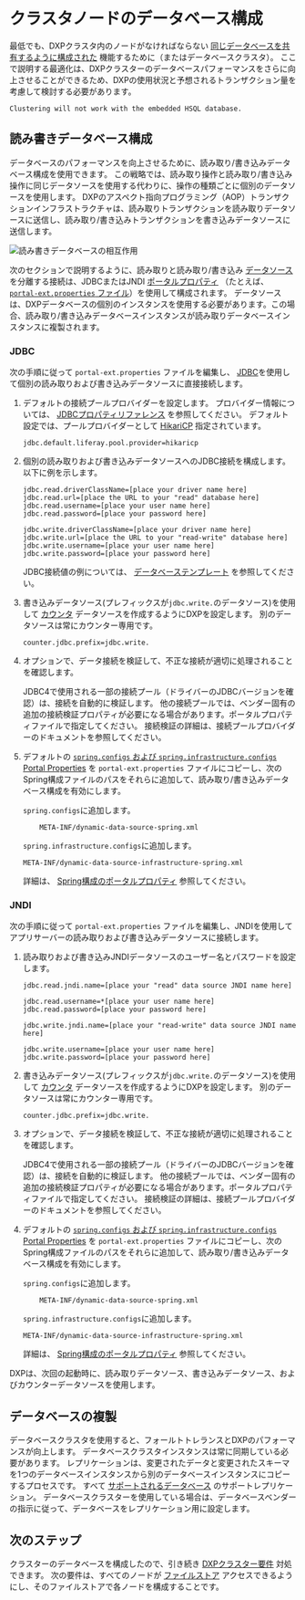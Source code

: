 # クラスタノードのデータベース構成

最低でも、DXPクラスタ内のノードがなければならない [同じデータベースを共有するように構成された](./example-creating-a-simple-dxp-cluster.md#configure-cluster-link-and-the-other-server-connections) 機能するために（またはデータベースクラスタ）。 ここで説明する最適化は、DXPクラスターのデータベースパフォーマンスをさらに向上させることができるため、DXPの使用状況と予想されるトランザクション量を考慮して検討する必要があります。

```{warning}
Clustering will not work with the embedded HSQL database.
```

<a name="read-writer-database-configuration" />

## 読み書きデータベース構成

データベースのパフォーマンスを向上させるために、読み取り/書き込みデータベース構成を使用できます。 この戦略では、読み取り操作と読み取り/書き込み操作に同じデータソースを使用する代わりに、操作の種類ごとに個別のデータソースを使用します。 DXPのアスペクト指向プログラミング（AOP）トランザクションインフラストラクチャは、読み取りトランザクションを読み取りデータソースに送信し、読み取り/書き込みトランザクションを書き込みデータソースに送信します。

![読み書きデータベースの相互作用](./database-configuration-for-cluster-nodes/images/01.png)

次のセクションで説明するように、読み取りと読み取り/書き込み [データソース](https://learn.liferay.com/reference/latest/en/dxp/propertiesdoc/portal.properties.html#JDBC) を分離する接続は、JDBCまたはJNDI [ポータルプロパティ](../../reference/portal-properties.md) （たとえば、 [`portal-ext.properties` ファイル](../../reference/portal-properties.md)）を使用して構成されます。 データソースは、DXPデータベースの個別のインスタンスを使用する必要があります。この場合、読み取り/書き込みデータベースインスタンスが読み取りデータベースインスタンスに複製されます。

### JDBC

次の手順に従って `portal-ext.properties` ファイルを編集し、 [JDBC](../../installing-liferay/configuring-a-database.md)を使用して個別の読み取りおよび書き込みデータソースに直接接続します。

1. デフォルトの接続プールプロバイダーを設定します。 プロバイダー情報については、 [JDBCプロパティリファレンス](https://learn.liferay.com/reference/latest/en/dxp/propertiesdoc/portal.properties.html#JDBC) を参照してください。 デフォルト設定では、プールプロバイダーとして [HikariCP](https://github.com/brettwooldridge/HikariCP) 指定されています。

    ```properties
    jdbc.default.liferay.pool.provider=hikaricp
    ```

1. 個別の読み取りおよび書き込みデータソースへのJDBC接続を構成します。 以下に例を示します。

    ```properties
    jdbc.read.driverClassName=[place your driver name here]
    jdbc.read.url=[place the URL to your "read" database here]
    jdbc.read.username=[place your user name here]
    jdbc.read.password=[place your password here]

    jdbc.write.driverClassName=[place your driver name here]
    jdbc.write.url=[place the URL to your "read-write" database here]
    jdbc.write.username=[place your user name here]
    jdbc.write.password=[place your password here]
    ```

    JDBC接続値の例については、 [データベーステンプレート](../../reference/database-templates.md) を参照してください。

1. 書き込みデータソース(プレフィックスが`jdbc.write.`のデータソース)を使用して [カウンタ](https://learn.liferay.com/reference/latest/en/dxp/propertiesdoc/portal.properties.html#Counter) データソースを作成するようにDXPを設定します。 別のデータソースは常にカウンター専用です。

    ```properties
    counter.jdbc.prefix=jdbc.write.
    ```

1. オプションで、データ接続を検証して、不正な接続が適切に処理されることを確認します。

    JDBC4で使用される一部の接続プール（ドライバーのJDBCバージョンを確認）は、接続を自動的に検証します。 他の接続プールでは、ベンダー固有の追加の接続検証プロパティが必要になる場合があります。ポータルプロパティファイルで指定してください。 接続検証の詳細は、接続プールプロバイダーのドキュメントを参照してください。

1. デフォルトの [`spring.configs` および `spring.infrastructure.configs` Portal Properties](https://learn.liferay.com/reference/latest/en/dxp/propertiesdoc/portal.properties.html#Spring) を `portal-ext.properties` ファイルにコピーし、次のSpring構成ファイルのパスをそれらに追加して、読み取り/書き込みデータベース構成を有効にします。

    `spring.configs`に追加します。

    ```
        META-INF/dynamic-data-source-spring.xml
    ```

    `spring.infrastructure.configs`に追加します。

    ```
    META-INF/dynamic-data-source-infrastructure-spring.xml
    ```

    詳細は、 [Spring構成のポータルプロパティ](https://learn.liferay.com/reference/latest/en/dxp/propertiesdoc/portal.properties.html#Spring) 参照してください。

### JNDI

次の手順に従って `portal-ext.properties` ファイルを編集し、JNDIを使用してアプリサーバーの読み取りおよび書き込みデータソースに接続します。

1. 読み取りおよび書き込みJNDIデータソースのユーザー名とパスワードを設定します。

    ```properties
    jdbc.read.jndi.name=[place your "read" data source JNDI name here]

    jdbc.read.username=*[place your user name here]
    jdbc.read.password=[place your password here]

    jdbc.write.jndi.name=[place your "read-write" data source JNDI name here]

    jdbc.write.username=[place your user name here]
    jdbc.write.password=[place your password here]
    ```

1. 書き込みデータソース(プレフィックスが`jdbc.write.`のデータソース)を使用して [カウンタ](https://learn.liferay.com/reference/latest/en/dxp/propertiesdoc/portal.properties.html#Counter) データソースを作成するようにDXPを設定します。 別のデータソースは常にカウンター専用です。

    ```properties
    counter.jdbc.prefix=jdbc.write.
    ```

1. オプションで、データ接続を検証して、不正な接続が適切に処理されることを確認します。

    JDBC4で使用される一部の接続プール（ドライバーのJDBCバージョンを確認）は、接続を自動的に検証します。 他の接続プールでは、ベンダー固有の追加の接続検証プロパティが必要になる場合があります。ポータルプロパティファイルで指定してください。 接続検証の詳細は、接続プールプロバイダーのドキュメントを参照してください。

1. デフォルトの [`spring.configs` および `spring.infrastructure.configs` Portal Properties](https://learn.liferay.com/reference/latest/en/dxp/propertiesdoc/portal.properties.html#Spring) を `portal-ext.properties` ファイルにコピーし、次のSpring構成ファイルのパスをそれらに追加して、読み取り/書き込みデータベース構成を有効にします。

    `spring.configs`に追加します。

    ```
        META-INF/dynamic-data-source-spring.xml
    ```

    `spring.infrastructure.configs`に追加します。

    ```
    META-INF/dynamic-data-source-infrastructure-spring.xml
    ```

    詳細は、 [Spring構成のポータルプロパティ](https://learn.liferay.com/reference/latest/en/dxp/propertiesdoc/portal.properties.html#Spring) 参照してください。

DXPは、次回の起動時に、読み取りデータソース、書き込みデータソース、およびカウンターデータソースを使用します。

<a name="database-replication" />

## データベースの複製

データベースクラスタを使用すると、フォールトトレランスとDXPのパフォーマンスが向上します。 データベースクラスタインスタンスは常に同期している必要があります。 レプリケーションは、変更されたデータと変更されたスキーマを1つのデータベースインスタンスから別のデータベースインスタンスにコピーするプロセスです。 すべて [サポートされるデータベース](https://help.liferay.com/hc/en-us/articles/360049238151) のサポートレプリケーション。 データベースクラスターを使用している場合は、データベースベンダーの指示に従って、データベースをレプリケーション用に設定します。

<a name="whats-next" />

## 次のステップ

クラスターのデータベースを構成したので、引き続き [DXPクラスター要件](./clustering-for-high-availability.md#clustering-requirements) 対処できます。 次の要件は、すべてのノードが [ファイルストア](../../../system-administration/file-storage/configuring-file-storage.md) アクセスできるようにし、そのファイルストアで各ノードを構成することです。